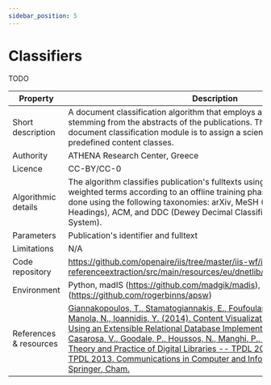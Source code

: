 ```yaml
---
sidebar_position: 5
---
```


# Classifiers
<span className="todo">TODO</span>

| Property  | Description |
| --- | --- |
| Short description  | A document classification algorithm that employs analysis of free text stemming from the abstracts of the publications. The purpose of applying a document classification module is to assign a scientific text to one or more predefined content classes. |
| Authority  | ATHENA Research Center, Greece  |
| Licence  | CC-BY/CC-0  |
| Algorithmic details | The algorithm classifies publication's fulltexts using a Bayesian classifier and weighted terms according to an offline training phase. The training has been done using the following taxonomies: arXiv, MeSH (Medical Subject Headings), ACM, and DDC (Dewey Decimal Classification, or Dewey Decimal System).  |
| Parameters | Publication's identifier and fulltext |
| Limitations | N/A |
| Code repository | https://github.com/openaire/iis/tree/master/iis-wf/iis-wf-referenceextraction/src/main/resources/eu/dnetlib/iis/wf/referenceextraction |
| Environment | Python, madIS (https://github.com/madgik/madis), APSW (https://github.com/rogerbinns/apsw) |
|  References & resources | [Giannakopoulos, T., Stamatogiannakis, E., Foufoulas, I., Dimitropoulos, H., Manola, N., Ioannidis, Y. (2014). Content Visualization of Scientific Corpora Using an Extensible Relational Database Implementation. In: Bolikowski, Ł., Casarosa, V., Goodale, P., Houssos, N., Manghi, P., Schirrwagen, J. (eds) Theory and Practice of Digital Libraries -- TPDL 2013 Selected Workshops. TPDL 2013. Communications in Computer and Information Science, vol 416. Springer, Cham.](https://doi.org/10.1007/978-3-319-08425-1_10) |






